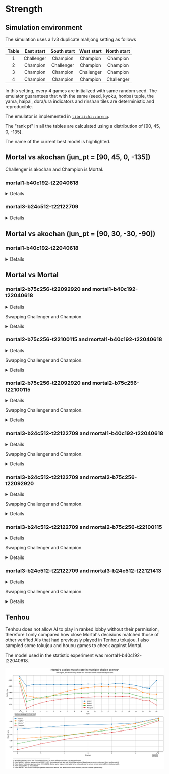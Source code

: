 # Strength

<style>
.coal .best, .navy .best, .ayu .best {
    color: lightgreen;
}
.light .best, .rust .best {
    color: deeppink;
}
</style>

## Simulation environment
The simulation uses a 1v3 duplicate mahjong setting as follows

| Table | East start | South start | West start | North start |
|:---:|:---:|:---:|:---:|:---:|
| 1 | Challenger | Champion | Champion | Champion |
| 2 | Champion | Challenger | Champion | Champion |
| 3 | Champion | Champion | Challenger | Champion |
| 4 | Champion | Champion | Champion | Challenger |

In this setting, every 4 games are initialized with same random seed. The emulator guarantees that with the same (seed, kyoku, honba) tuple, the yama, haipai, dora/ura indicators and rinshan tiles are deterministic and reproducible.

The emulator is implemented in [`libriichi::arena`](https://github.com/Equim-chan/Mortal/tree/main/libriichi/src/arena).

The "rank pt" in all the tables are calculated using a distribution of [90, 45, 0, -135].

The name of the <span class="best">current best model</span> is highlighted.

## Mortal vs akochan (jun_pt = [90, 45, 0, -135])
Challenger is akochan and Champion is Mortal.

### mortal1-b40c192-t22040618
<details>

|  | akochan (x1) | **mortal1-b40c192-t22040618** (x3) |
|---:|:---|:---|
| Games | 23432 | 70296 |
| Rounds | 250168 | 750504 |
| Rounds as dealer | 61330 | 188838 |
|  |  |  |
| 1st (rate) | 5582 (0.238221) | 17850 (0.253926) |
| 2nd (rate) | 5521 (0.235618) | 17911 (0.254794) |
| 3rd (rate) | 5894 (0.251536) | 17538 (0.249488) |
| 4th (rate) | 6435 (0.274624) | 16997 (0.241792) |
| Tobi(rate) | 1916 (0.081769) | 4426 (0.062962) |
| Avg rank | 2.562564 | 2.479145 |
| Total rank pt | -117900 | 117900 |
| Avg rank pt | -5.031581 | **1.677194** 👑 |
| Total Δscore | -28694400 | 28694400 |
| Avg game Δscore | -1224.581769 | 408.193923 |
| Avg round Δscore | -114.700521 | 38.233507 |
|  |  |  |
| Win rate | 0.195952 | 0.213570 |
| Deal-in rate | 0.131907 | 0.114841 |
| Call rate | 0.333208 | 0.296321 |
| Riichi rate | 0.215923 | 0.181443 |
| Ryukyoku rate | 0.168335 | 0.168335 |
|  |  |  |
| Avg winning Δscore | 6747.283817 | 6483.038962 |
| Avg winning Δscore as dealer | 8812.331701 | 8439.922489 |
| Avg winning Δscore as non-dealer | 5996.378202 | 5727.687944 |
| Avg riichi winning Δscore | 8271.697489 | 8079.942256 |
| Avg open winning Δscore | 4976.754839 | 4976.946811 |
| Avg dama winning Δscore | 7745.257453 | 6515.832517 |
| Avg ryukyoku Δscore | 77.555091 | -25.851697 |
|  |  |  |
| Avg winning turn | 11.182881 | 11.129126 |
| Avg riichi winning turn | 11.249845 | 11.126644 |
| Avg open winning turn | 11.117438 | 11.086393 |
| Avg dama winning turn | 11.120403 | 11.264727 |
|  |  |  |
| Avg deal-in turn | 11.617261 | 11.485306 |
| Avg deal-in Δscore | -5334.579836 | -5332.635255 |
| Avg deal-in Δscore to dealer | -7075.531317 | -7104.268622 |
| Avg deal-in Δscore to non-dealer | -4692.321414 | -4716.800350 |
|  |  |  |
| Chasing riichi rate | 0.148842 | 0.180357 |
| Riichi chased rate | 0.182350 | 0.175775 |
| Winning rate after riichi | 0.447470 | 0.485805 |
| Deal-in rate after riichi | 0.159913 | 0.149147 |
| Avg riichi turn | 7.944443 | 7.798390 |
| Avg riichi Δscore | 2916.183794 | 3207.900187 |
|  |  |  |
| Avg number of calls | 1.433600 | 1.449355 |
| Winning rate after call | 0.267125 | 0.317703 |
| Deal-in rate after call | 0.145337 | 0.131733 |
| Avg call Δscore | 562.586674 | 907.807905 |
|  |  |  |
| Dealer wins/all dealer rounds | 0.213142 | 0.236388 |
| Dealer wins/all wins | 0.266661 | 0.278498 |
| Deal-in to dealer/all deal-ins | 0.269493 | 0.257945 |
|  |  |  |
| Yakuman (rate) | 21 (0.000083944) | 112 (0.000149233) |
| Nagashi mangan (rate) | 0 (0.000000000) | 20 (0.000026649) |

</details>

### <span class="best">mortal3-b24c512-t22122709</span>
<details>

|  | akochan (x1) | **<span class="best">mortal3-b24c512-t22122709</span>** (x3) |
|---:|:---|:---|
| Games | 13152 | 39456 |
| Rounds | 140132 | 420396 |
| Rounds as dealer | 34602 | 105530 |
|  |  |  |
| 1st (rate) | 3121 (0.237302) | 10031 (0.254233) |
| 2nd (rate) | 3116 (0.236922) | 10036 (0.254359) |
| 3rd (rate) | 3243 (0.246578) | 9909 (0.251141) |
| 4th (rate) | 3672 (0.279197) | 9480 (0.240268) |
| Tobi(rate) | 1028 (0.078163) | 2439 (0.061816) |
| Avg rank | 2.567670 | 2.477443 |
| Total rank pt | -74610 | 74610 |
| Avg rank pt | -5.672901 | **1.890967** 👑 |
| Total Δscore | -14601500 | 14601500 |
| Avg game Δscore | -1110.211375 | 370.070458 |
| Avg round Δscore | -104.198185 | 34.732728 |
|  |  |  |
| Win rate | 0.195352 | 0.212157 |
| Deal-in rate | 0.130420 | 0.112613 |
| Call rate | 0.330075 | 0.293685 |
| Riichi rate | 0.215304 | 0.189110 |
| Ryukyoku rate | 0.172801 | 0.172801 |
|  |  |  |
| Avg winning Δscore | 6807.616438 | 6510.059424 |
| Avg winning Δscore as dealer | 9027.834773 | 8508.379567 |
| Avg winning Δscore as non-dealer | 5983.888416 | 5760.331190 |
| Avg riichi winning Δscore | 8404.128236 | 8146.596125 |
| Avg open winning Δscore | 4985.047857 | 4842.311007 |
| Avg dama winning Δscore | 7606.341789 | 6749.915065 |
| Avg ryukyoku Δscore | 90.192030 | -30.064010 |
|  |  |  |
| Avg winning turn | 11.143854 | 11.182128 |
| Avg riichi winning turn | 11.242041 | 11.182500 |
| Avg open winning turn | 11.055497 | 11.142524 |
| Avg dama winning turn | 10.995995 | 11.320519 |
|  |  |  |
| Avg deal-in turn | 11.714325 | 11.457247 |
| Avg deal-in Δscore | -5299.611512 | -5284.607748 |
| Avg deal-in Δscore to dealer | -6995.398902 | -7088.703069 |
| Avg deal-in Δscore to non-dealer | -4706.123504 | -4674.846678 |
|  |  |  |
| Chasing riichi rate | 0.157370 | 0.180702 |
| Riichi chased rate | 0.183255 | 0.179620 |
| Winning rate after riichi | 0.445593 | 0.485013 |
| Deal-in rate after riichi | 0.159557 | 0.149470 |
| Avg riichi turn | 7.954758 | 7.815939 |
| Avg riichi Δscore | 2979.530012 | 3245.600684 |
|  |  |  |
| Avg number of calls | 1.441908 | 1.435309 |
| Winning rate after call | 0.268798 | 0.319494 |
| Deal-in rate after call | 0.145285 | 0.124854 |
| Avg call Δscore | 592.184460 | 914.366131 |
|  |  |  |
| Dealer wins/all dealer rounds | 0.214092 | 0.230579 |
| Dealer wins/all wins | 0.270612 | 0.272822 |
| Deal-in to dealer/all deal-ins | 0.259247 | 0.252609 |
|  |  |  |
| Yakuman (rate) | 16 (0.000114178) | 49 (0.000116557) |
| Nagashi mangan (rate) | 0 (0.000000000) | 46 (0.000109421) |

</details>

## Mortal vs akochan (jun_pt = [90, 30, -30, -90])
### mortal1-b40c192-t22040618
<details>

|  | akochan (x1) | **mortal1-b40c192-t22040618** (x3) |
|---:|:---|:---|
| Games | 24388 | 73164 |
| Rounds | 259986 | 779958 |
| Rounds as dealer | 63936 | 196050 |
|  |  |  |
| 1st (rate) | 6047 (0.247950) | 18341 (0.250683) |
| 2nd (rate) | 5887 (0.241389) | 18501 (0.252870) |
| 3rd (rate) | 5470 (0.224291) | 18918 (0.258570) |
| 4th (rate) | 6984 (0.286370) | 17404 (0.237877) |
| Tobi(rate) | 2058 (0.084386) | 4580 (0.062599) |
| Avg rank | 2.549082 | 2.483639 |
| Total rank pt | -133695 | 133695 |
| Avg rank pt | -5.481999 | **1.827333** 👑 |
| Total Δscore | -24085000 | 24085000 |
| Avg game Δscore | -987.575857 | 329.191952 |
| Avg round Δscore | -92.639604 | 30.879868 |
|  |  |  |
| Win rate | 0.197126 | 0.213935 |
| Deal-in rate | 0.138531 | 0.114030 |
| Call rate | 0.331276 | 0.296377 |
| Riichi rate | 0.225578 | 0.180537 |
| Ryukyoku rate | 0.166147 | 0.166147 |
|  |  |  |
| Avg winning Δscore | 6887.453659 | 6442.207240 |
| Avg winning Δscore as dealer | 9107.688304 | 8355.842889 |
| Avg winning Δscore as non-dealer | 6097.529166 | 5710.956124 |
| Avg riichi winning Δscore | 8426.118884 | 8015.720543 |
| Avg open winning Δscore | 5089.079611 | 4977.606459 |
| Avg dama winning Δscore | 7552.749577 | 6456.614746 |
| Avg ryukyoku Δscore | 168.024817 | -56.008272 |
|  |  |  |
| Avg winning turn | 11.229112 | 11.082213 |
| Avg riichi winning turn | 11.295316 | 11.068438 |
| Avg open winning turn | 11.173257 | 11.056963 |
| Avg dama winning turn | 11.048223 | 11.199211 |
|  |  |  |
| Avg deal-in turn | 11.619114 | 11.451006 |
| Avg deal-in Δscore | -5321.343292 | -5345.643643 |
| Avg deal-in Δscore to dealer | -6970.939034 | -7139.180226 |
| Avg deal-in Δscore to non-dealer | -4706.768293 | -4734.051536 |
|  |  |  |
| Chasing riichi rate | 0.166999 | 0.176882 |
| Riichi chased rate | 0.173581 | 0.183203 |
| Winning rate after riichi | 0.441182 | 0.488023 |
| Deal-in rate after riichi | 0.159309 | 0.150216 |
| Avg riichi turn | 8.046447 | 7.780905 |
| Avg riichi Δscore | 2947.654611 | 3181.566071 |
|  |  |  |
| Avg number of calls | 1.444425 | 1.453448 |
| Winning rate after call | 0.267187 | 0.320407 |
| Deal-in rate after call | 0.153808 | 0.131492 |
| Avg call Δscore | 564.244662 | 914.957043 |
|  |  |  |
| Dealer wins/all dealer rounds | 0.210351 | 0.235312 |
| Dealer wins/all wins | 0.262420 | 0.276477 |
| Deal-in to dealer/all deal-ins | 0.271435 | 0.254287 |
|  |  |  |
| Yakuman (rate) | 31 (0.000119237) | 163 (0.000208986) |
| Nagashi mangan (rate) | 0 (0.000000000) | 15 (0.000019232) |

</details>

## Mortal vs Mortal
### mortal2-b75c256-t22092920 and mortal1-b40c192-t22040618
<details>

|  | **mortal2-b75c256-t22092920** (x1) | mortal1-b40c192-t22040618 (x3) |
|---:|:---|:---|
| Games | 426000 | 1278000 |
| Rounds | 4568485 | 13705455 |
| Rounds as dealer | 1130506 | 3437979 |
|  |  |  |
| 1st (rate) | 107160 (0.251549) | 318840 (0.249484) |
| 2nd (rate) | 106427 (0.249829) | 319573 (0.250057) |
| 3rd (rate) | 105945 (0.248697) | 320055 (0.250434) |
| 4th (rate) | 106468 (0.249925) | 319532 (0.250025) |
| Tobi(rate) | 27006 (0.063394) | 87330 (0.068333) |
| Avg rank | 2.496998 | 2.501001 |
| Total rank pt | 60435 | -60435 |
| Avg rank pt | **0.141866** 👑 | -0.047289 |
| Total Δscore | 18652900 | -18652900 |
| Avg game Δscore | 43.786150 | -14.595383 |
| Avg round Δscore | 4.082951 | -1.360984 |
|  |  |  |
| Win rate | 0.201100 | 0.210842 |
| Deal-in rate | 0.113477 | 0.119711 |
| Call rate | 0.288314 | 0.295943 |
| Riichi rate | 0.173797 | 0.182667 |
| Ryukyoku rate | 0.170837 | 0.170837 |
|  |  |  |
| Avg winning Δscore | 6624.815505 | 6436.649081 |
| Avg winning Δscore as dealer | 8550.270545 | 8377.695608 |
| Avg winning Δscore as non-dealer | 5882.672301 | 5698.101070 |
| Avg riichi winning Δscore | 8235.661556 | 8026.424142 |
| Avg open winning Δscore | 5149.989008 | 4928.198868 |
| Avg dama winning Δscore | 6460.737173 | 6446.738607 |
| Avg ryukyoku Δscore | -67.458884 | 22.486295 |
|  |  |  |
| Avg winning turn | 11.073204 | 11.143723 |
| Avg riichi winning turn | 11.087846 | 11.151681 |
| Avg open winning turn | 11.010515 | 11.089835 |
| Avg dama winning turn | 11.225206 | 11.282352 |
|  |  |  |
| Avg deal-in turn | 11.502015 | 11.482273 |
| Avg deal-in Δscore | -5235.412861 | -5323.966492 |
| Avg deal-in Δscore to dealer | -6947.785537 | -7033.802381 |
| Avg deal-in Δscore to non-dealer | -4646.055777 | -4717.602231 |
|  |  |  |
| Chasing riichi rate | 0.163332 | 0.164827 |
| Riichi chased rate | 0.174174 | 0.168552 |
| Winning rate after riichi | 0.483505 | 0.479043 |
| Deal-in rate after riichi | 0.147938 | 0.149382 |
| Avg riichi turn | 7.751164 | 7.814533 |
| Avg riichi Δscore | 3278.816709 | 3131.209817 |
|  |  |  |
| Avg number of calls | 1.468083 | 1.444199 |
| Winning rate after call | 0.307361 | 0.312322 |
| Deal-in rate after call | 0.135190 | 0.136126 |
| Avg call Δscore | 920.822027 | 858.670427 |
|  |  |  |
| Dealer wins/all dealer rounds | 0.226089 | 0.231663 |
| Dealer wins/all wins | 0.278207 | 0.275619 |
| Deal-in to dealer/all deal-ins | 0.256050 | 0.261793 |
|  |  |  |
| Yakuman (rate) | 657 (0.000143811) | 2103 (0.000153443) |
| Nagashi mangan (rate) | 92 (0.000020138) | 403 (0.000029404) |

</details>

Swapping Challenger and Champion.

<details>

|  | **mortal1-b40c192-t22040618** (x1) | mortal2-b75c256-t22092920 (x3) |
|---:|:---|:---|
| Games | 404000 | 1212000 |
| Rounds | 4364061 | 13092183 |
| Rounds as dealer | 1103344 | 3260717 |
|  |  |  |
| 1st (rate) | 100909 (0.249775) | 303091 (0.250075) |
| 2nd (rate) | 101357 (0.250884) | 302643 (0.249705) |
| 3rd (rate) | 101105 (0.250260) | 302895 (0.249913) |
| 4th (rate) | 100629 (0.249082) | 303371 (0.250306) |
| Tobi(rate) | 29033 (0.071864) | 81611 (0.067336) |
| Avg rank | 2.498649 | 2.500450 |
| Total rank pt | 57960 | -57960 |
| Avg rank pt | **0.143465** 👑 | -0.047822 |
| Total Δscore | 13969900 | -13969900 |
| Avg game Δscore | 34.578960 | -11.526320 |
| Avg round Δscore | 3.201124 | -1.067041 |
|  |  |  |
| Win rate | 0.212621 | 0.201806 |
| Deal-in rate | 0.118069 | 0.112019 |
| Call rate | 0.296154 | 0.287104 |
| Riichi rate | 0.185261 | 0.176752 |
| Ryukyoku rate | 0.186210 | 0.186210 |
|  |  |  |
| Avg winning Δscore | 6468.779812 | 6662.244567 |
| Avg winning Δscore as dealer | 8402.976332 | 8583.978730 |
| Avg winning Δscore as non-dealer | 5726.791793 | 5914.078352 |
| Avg riichi winning Δscore | 8071.102088 | 8282.872970 |
| Avg open winning Δscore | 4920.254645 | 5141.249336 |
| Avg dama winning Δscore | 6487.726056 | 6499.767462 |
| Avg ryukyoku Δscore | 69.193852 | -23.064617 |
|  |  |  |
| Avg winning turn | 11.226868 | 11.165918 |
| Avg riichi winning turn | 11.219288 | 11.171787 |
| Avg open winning turn | 11.184648 | 11.112177 |
| Avg dama winning turn | 11.369596 | 11.309909 |
|  |  |  |
| Avg deal-in turn | 11.524012 | 11.554706 |
| Avg deal-in Δscore | -5461.129451 | -5379.466500 |
| Avg deal-in Δscore to dealer | -7145.173422 | -7080.005371 |
| Avg deal-in Δscore to non-dealer | -4849.924613 | -4777.221692 |
|  |  |  |
| Chasing riichi rate | 0.162070 | 0.159654 |
| Riichi chased rate | 0.162165 | 0.166870 |
| Winning rate after riichi | 0.478268 | 0.481330 |
| Deal-in rate after riichi | 0.146050 | 0.145433 |
| Avg riichi turn | 7.864415 | 7.809567 |
| Avg riichi Δscore | 3166.434464 | 3293.847974 |
|  |  |  |
| Avg number of calls | 1.435226 | 1.459294 |
| Winning rate after call | 0.310897 | 0.304871 |
| Deal-in rate after call | 0.133552 | 0.132994 |
| Avg call Δscore | 859.858175 | 912.474713 |
|  |  |  |
| Dealer wins/all dealer rounds | 0.233167 | 0.227058 |
| Dealer wins/all wins | 0.277256 | 0.280223 |
| Deal-in to dealer/all deal-ins | 0.266291 | 0.261529 |
|  |  |  |
| Yakuman (rate) | 675 (0.000154672) | 1843 (0.000140771) |
| Nagashi mangan (rate) | 140 (0.000032080) | 300 (0.000022914) |

</details>

### mortal2-b75c256-t22100115 and mortal1-b40c192-t22040618
<details>

|  | mortal2-b75c256-t22100115 (x1) | **mortal1-b40c192-t22040618** (x3) |
|---:|:---|:---|
| Games | 88000 | 264000 |
| Rounds | 938739 | 2816217 |
| Rounds as dealer | 232809 | 705930 |
|  |  |  |
| 1st (rate) | 23142 (0.262977) | 64858 (0.245674) |
| 2nd (rate) | 21440 (0.243636) | 66560 (0.252121) |
| 3rd (rate) | 20580 (0.233864) | 67420 (0.255379) |
| 4th (rate) | 22838 (0.259523) | 65162 (0.246826) |
| Tobi(rate) | 6158 (0.069977) | 18546 (0.070250) |
| Avg rank | 2.489932 | 2.503356 |
| Total rank pt | -35550 | 35550 |
| Avg rank pt | -0.403977 | **0.134659** 👑 |
| Total Δscore | 17452400 | -17452400 |
| Avg game Δscore | 198.322727 | -66.107576 |
| Avg round Δscore | 18.591323 | -6.197108 |
|  |  |  |
| Win rate | 0.201396 | 0.211725 |
| Deal-in rate | 0.120611 | 0.118825 |
| Call rate | 0.252337 | 0.297869 |
| Riichi rate | 0.214896 | 0.181350 |
| Ryukyoku rate | 0.167898 | 0.167898 |
|  |  |  |
| Avg winning Δscore | 6895.280813 | 6456.797252 |
| Avg winning Δscore as dealer | 8896.540353 | 8411.978003 |
| Avg winning Δscore as non-dealer | 6126.663299 | 5708.054700 |
| Avg riichi winning Δscore | 8226.234445 | 8055.765599 |
| Avg open winning Δscore | 5268.198657 | 4950.033985 |
| Avg dama winning Δscore | 6817.069924 | 6493.118161 |
| Avg ryukyoku Δscore | 33.715707 | -11.238569 |
|  |  |  |
| Avg winning turn | 11.181971 | 11.112885 |
| Avg riichi winning turn | 11.227615 | 11.129407 |
| Avg open winning turn | 11.090254 | 11.056002 |
| Avg dama winning turn | 11.307411 | 11.238720 |
|  |  |  |
| Avg deal-in turn | 11.509212 | 11.491703 |
| Avg deal-in Δscore | -5268.248220 | -5371.322657 |
| Avg deal-in Δscore to dealer | -6986.856002 | -7088.977424 |
| Avg deal-in Δscore to non-dealer | -4661.518881 | -4764.608616 |
|  |  |  |
| Chasing riichi rate | 0.183338 | 0.173439 |
| Riichi chased rate | 0.167614 | 0.188733 |
| Winning rate after riichi | 0.460896 | 0.482050 |
| Deal-in rate after riichi | 0.157304 | 0.149767 |
| Avg riichi turn | 7.970679 | 7.798867 |
| Avg riichi Δscore | 3023.188801 | 3154.216686 |
|  |  |  |
| Avg number of calls | 1.441297 | 1.447179 |
| Winning rate after call | 0.316803 | 0.313935 |
| Deal-in rate after call | 0.139772 | 0.135112 |
| Avg call Δscore | 997.837715 | 861.855676 |
|  |  |  |
| Dealer wins/all dealer rounds | 0.225344 | 0.233891 |
| Dealer wins/all wins | 0.277492 | 0.276910 |
| Deal-in to dealer/all deal-ins | 0.260921 | 0.261023 |
|  |  |  |
| Yakuman (rate) | 155 (0.000165115) | 510 (0.000181094) |
| Nagashi mangan (rate) | 29 (0.000030893) | 94 (0.000033378) |

</details>

Swapping Challenger and Champion.

<details>

|  | **mortal1-b40c192-t22040618** (x1) | mortal2-b75c256-t22100115 (x3) |
|---:|:---|:---|
| Games | 184000 | 552000 |
| Rounds | 1949267 | 5847801 |
| Rounds as dealer | 490808 | 1458459 |
|  |  |  |
| 1st (rate) | 43859 (0.238364) | 140141 (0.253879) |
| 2nd (rate) | 46785 (0.254266) | 137215 (0.248578) |
| 3rd (rate) | 49108 (0.266891) | 134892 (0.244370) |
| 4th (rate) | 44248 (0.240478) | 139752 (0.253174) |
| Tobi(rate) | 13951 (0.075821) | 42533 (0.077053) |
| Avg rank | 2.509484 | 2.496839 |
| Total rank pt | 79155 | -79155 |
| Avg rank pt | **0.430190** 👑 | -0.143397 |
| Total Δscore | -27210700 | 27210700 |
| Avg game Δscore | -147.884239 | 49.294746 |
| Avg round Δscore | -13.959452 | 4.653151 |
|  |  |  |
| Win rate | 0.214427 | 0.203815 |
| Deal-in rate | 0.114537 | 0.116552 |
| Call rate | 0.298879 | 0.252706 |
| Riichi rate | 0.182324 | 0.216687 |
| Ryukyoku rate | 0.178674 | 0.178674 |
|  |  |  |
| Avg winning Δscore | 6536.850290 | 6979.860891 |
| Avg winning Δscore as dealer | 8484.620894 | 8965.835300 |
| Avg winning Δscore as non-dealer | 5789.726810 | 6209.649582 |
| Avg riichi winning Δscore | 8147.536626 | 8309.278377 |
| Avg open winning Δscore | 5020.329473 | 5337.498028 |
| Avg dama winning Δscore | 6549.632467 | 6890.664374 |
| Avg ryukyoku Δscore | -27.239265 | 9.079755 |
|  |  |  |
| Avg winning turn | 11.155595 | 11.208098 |
| Avg riichi winning turn | 11.160617 | 11.252630 |
| Avg open winning turn | 11.102974 | 11.112422 |
| Avg dama winning turn | 11.299210 | 11.347049 |
|  |  |  |
| Avg deal-in turn | 11.557105 | 11.590087 |
| Avg deal-in Δscore | -5644.898169 | -5536.106677 |
| Avg deal-in Δscore to dealer | -7381.606863 | -7276.555470 |
| Avg deal-in Δscore to non-dealer | -5026.326180 | -4916.529358 |
|  |  |  |
| Chasing riichi rate | 0.190536 | 0.200899 |
| Riichi chased rate | 0.225179 | 0.203861 |
| Winning rate after riichi | 0.485906 | 0.464404 |
| Deal-in rate after riichi | 0.147902 | 0.154747 |
| Avg riichi turn | 7.823572 | 8.000077 |
| Avg riichi Δscore | 3201.643510 | 3069.475433 |
|  |  |  |
| Avg number of calls | 1.445138 | 1.438486 |
| Winning rate after call | 0.315708 | 0.317395 |
| Deal-in rate after call | 0.129363 | 0.135622 |
| Avg call Δscore | 892.875497 | 1007.683110 |
|  |  |  |
| Dealer wins/all dealer rounds | 0.236096 | 0.228368 |
| Dealer wins/all wins | 0.277237 | 0.279448 |
| Deal-in to dealer/all deal-ins | 0.262632 | 0.262530 |
|  |  |  |
| Yakuman (rate) | 317 (0.000162625) | 913 (0.000156127) |
| Nagashi mangan (rate) | 57 (0.000029242) | 203 (0.000034714) |

</details>

### mortal2-b75c256-t22092920 and mortal2-b75c256-t22100115
<details>

|  | **mortal2-b75c256-t22100115** (x1) | mortal2-b75c256-t22092920 (x3) |
|---:|:---|:---|
| Games | 186000 | 558000 |
| Rounds | 2000904 | 6002712 |
| Rounds as dealer | 502601 | 1498303 |
|  |  |  |
| 1st (rate) | 49051 (0.263715) | 136949 (0.245428) |
| 2nd (rate) | 45866 (0.246591) | 140134 (0.251136) |
| 3rd (rate) | 43639 (0.234618) | 142361 (0.255127) |
| 4th (rate) | 47444 (0.255075) | 138556 (0.248308) |
| Tobi(rate) | 14221 (0.076457) | 39735 (0.071210) |
| Avg rank | 2.481054 | 2.506315 |
| Total rank pt | 73620 | -73620 |
| Avg rank pt | **0.395806** 👑 | -0.131935 |
| Total Δscore | 52811900 | -52811900 |
| Avg game Δscore | 283.934946 | -94.644982 |
| Avg round Δscore | 26.394020 | -8.798007 |
|  |  |  |
| Win rate | 0.203744 | 0.202917 |
| Deal-in rate | 0.117473 | 0.109930 |
| Call rate | 0.250955 | 0.288268 |
| Riichi rate | 0.221043 | 0.177158 |
| Ryukyoku rate | 0.191611 | 0.191611 |
|  |  |  |
| Avg winning Δscore | 6968.286269 | 6705.932998 |
| Avg winning Δscore as dealer | 8960.625295 | 8626.184921 |
| Avg winning Δscore as non-dealer | 6189.807733 | 5950.988887 |
| Avg riichi winning Δscore | 8293.544525 | 8325.528002 |
| Avg open winning Δscore | 5273.455000 | 5181.309799 |
| Avg dama winning Δscore | 6928.691741 | 6573.246859 |
| Avg ryukyoku Δscore | 96.472055 | -32.157352 |
|  |  |  |
| Avg winning turn | 11.311866 | 11.193509 |
| Avg riichi winning turn | 11.339468 | 11.191932 |
| Avg open winning turn | 11.237098 | 11.142963 |
| Avg dama winning turn | 11.442988 | 11.348828 |
|  |  |  |
| Avg deal-in turn | 11.590463 | 11.601442 |
| Avg deal-in Δscore | -5483.272283 | -5512.258725 |
| Avg deal-in Δscore to dealer | -7189.870072 | -7213.092520 |
| Avg deal-in Δscore to non-dealer | -4861.026769 | -4901.751503 |
|  |  |  |
| Chasing riichi rate | 0.178247 | 0.167947 |
| Riichi chased rate | 0.158336 | 0.185398 |
| Winning rate after riichi | 0.458852 | 0.481619 |
| Deal-in rate after riichi | 0.152395 | 0.145284 |
| Avg riichi turn | 8.068444 | 7.821574 |
| Avg riichi Δscore | 3062.570825 | 3297.736095 |
|  |  |  |
| Avg number of calls | 1.425741 | 1.457532 |
| Winning rate after call | 0.313837 | 0.305507 |
| Deal-in rate after call | 0.135666 | 0.129938 |
| Avg call Δscore | 1003.224226 | 928.448665 |
|  |  |  |
| Dealer wins/all dealer rounds | 0.227891 | 0.229417 |
| Dealer wins/all wins | 0.280956 | 0.282201 |
| Deal-in to dealer/all deal-ins | 0.267191 | 0.264136 |
|  |  |  |
| Yakuman (rate) | 357 (0.000178419) | 898 (0.000149599) |
| Nagashi mangan (rate) | 83 (0.000041481) | 157 (0.000026155) |

</details>

Swapping Challenger and Champion.

<details>

|  | **mortal2-b75c256-t22092920** (x1) | mortal2-b75c256-t22100115 (x3) |
|---:|:---|:---|
| Games | 468000 | 1404000 |
| Rounds | 4970641 | 14911923 |
| Rounds as dealer | 1238715 | 3731926 |
|  |  |  |
| 1st (rate) | 111524 (0.238299) | 356476 (0.253900) |
| 2nd (rate) | 118662 (0.253551) | 349338 (0.248816) |
| 3rd (rate) | 124344 (0.265692) | 343656 (0.244769) |
| 4th (rate) | 113470 (0.242457) | 354530 (0.252514) |
| Tobi(rate) | 34046 (0.072748) | 111105 (0.079135) |
| Avg rank | 2.512308 | 2.495897 |
| Total rank pt | 58500 | -58500 |
| Avg rank pt | 0.125000 👑 | -0.041667 |
| Total Δscore | -87196300 | 87196300 |
| Avg game Δscore | -186.316880 | 62.105627 |
| Avg round Δscore | -17.542265 | 5.847422 |
|  |  |  |
| Win rate | 0.204451 | 0.204526 |
| Deal-in rate | 0.107986 | 0.115582 |
| Call rate | 0.289977 | 0.252561 |
| Riichi rate | 0.175660 | 0.218852 |
| Ryukyoku rate | 0.186354 | 0.186354 |
|  |  |  |
| Avg winning Δscore | 6743.228986 | 6999.379451 |
| Avg winning Δscore as dealer | 8653.390068 | 8978.546069 |
| Avg winning Δscore as non-dealer | 5997.652908 | 6231.775811 |
| Avg riichi winning Δscore | 8362.778335 | 8330.640680 |
| Avg open winning Δscore | 5249.764725 | 5334.895698 |
| Avg dama winning Δscore | 6589.944050 | 6939.807426 |
| Avg ryukyoku Δscore | -89.135558 | 29.711853 |
|  |  |  |
| Avg winning turn | 11.133417 | 11.256085 |
| Avg riichi winning turn | 11.148786 | 11.294117 |
| Avg open winning turn | 11.070347 | 11.167886 |
| Avg dama winning turn | 11.281376 | 11.394572 |
|  |  |  |
| Avg deal-in turn | 11.628012 | 11.622673 |
| Avg deal-in Δscore | -5636.075222 | -5611.253453 |
| Avg deal-in Δscore to dealer | -7372.437410 | -7336.220817 |
| Avg deal-in Δscore to non-dealer | -5024.106218 | -4989.261629 |
|  |  |  |
| Chasing riichi rate | 0.187202 | 0.200789 |
| Riichi chased rate | 0.228946 | 0.202108 |
| Winning rate after riichi | 0.486471 | 0.462388 |
| Deal-in rate after riichi | 0.146565 | 0.153587 |
| Avg riichi turn | 7.799500 | 8.029891 |
| Avg riichi Δscore | 3316.085242 | 3065.027878 |
|  |  |  |
| Avg number of calls | 1.465461 | 1.434810 |
| Winning rate after call | 0.309184 | 0.317169 |
| Deal-in rate after call | 0.128032 | 0.134245 |
| Avg call Δscore | 948.564180 | 1011.617646 |
|  |  |  |
| Dealer wins/all dealer rounds | 0.230323 | 0.228383 |
| Dealer wins/all wins | 0.280742 | 0.279457 |
| Deal-in to dealer/all deal-ins | 0.260597 | 0.265020 |
|  |  |  |
| Yakuman (rate) | 731 (0.000147064) | 2437 (0.000163426) |
| Nagashi mangan (rate) | 137 (0.000027562) | 575 (0.000038560) |

</details>

### <span class="best">mortal3-b24c512-t22122709</span> and mortal1-b40c192-t22040618
<details>

Seed: nonce=range(10000, 260000), key=0xd5dfaa4cef265cd7

|  | **<span class="best">mortal3-b24c512-t22122709</span>** (x1) | mortal1-b40c192-t22040618 (x3) |
|---:|:---|:---|
| Games | 1000000 | 3000000 |
| Rounds | 10695634 | 32086902 |
| Rounds as dealer | 2658828 | 8036806 |
|  |  |  |
| 1st (rate) | 252650 (0.252650) | 747350 (0.249117) |
| 2nd (rate) | 247931 (0.247931) | 752069 (0.250690) |
| 3rd (rate) | 248607 (0.248607) | 751393 (0.250464) |
| 4th (rate) | 250812 (0.250812) | 749188 (0.249729) |
| Tobi(rate) | 67045 (0.067045) | 197266 (0.065755) |
| Avg rank | 2.497581 | 2.500806 |
| Total rank pt | 35775 | -35775 |
| Avg rank pt | **0.035775** 👑 | -0.011925 |
| Total Δscore | -62641200 | 62641200 |
| Avg game Δscore | -62.641200 | 20.880400 |
| Avg round Δscore | -5.856708 | 1.952236 |
|  |  |  |
| Win rate | 0.208091 | 0.210464 |
| Deal-in rate | 0.119449 | 0.119959 |
| Call rate | 0.294222 | 0.295577 |
| Riichi rate | 0.188956 | 0.181209 |
| Ryukyoku rate | 0.165081 | 0.165081 |
|  |  |  |
| Avg winning Δscore | 6449.130348 | 6424.322248 |
| Avg winning Δscore as dealer | 8419.583823 | 8363.884227 |
| Avg winning Δscore as non-dealer | 5712.776286 | 5688.908765 |
| Avg riichi winning Δscore | 8035.032474 | 8015.259869 |
| Avg open winning Δscore | 4824.707771 | 4921.858157 |
| Avg dama winning Δscore | 6693.977160 | 6439.002502 |
| Avg ryukyoku Δscore | -7.396714 | 2.465571 |
|  |  |  |
| Avg winning turn | 11.119622 | 11.091341 |
| Avg riichi winning turn | 11.138805 | 11.108040 |
| Avg open winning turn | 11.088877 | 11.028942 |
| Avg dama winning turn | 11.163080 | 11.233838 |
|  |  |  |
| Avg deal-in turn | 11.401893 | 11.469167 |
| Avg deal-in Δscore | -5218.971087 | -5258.480211 |
| Avg deal-in Δscore to dealer | -6911.768558 | -6973.255171 |
| Avg deal-in Δscore to non-dealer | -4626.232841 | -4661.005910 |
|  |  |  |
| Chasing riichi rate | 0.161910 | 0.168683 |
| Riichi chased rate | 0.173607 | 0.171993 |
| Winning rate after riichi | 0.479358 | 0.481873 |
| Deal-in rate after riichi | 0.150173 | 0.150826 |
| Avg riichi turn | 7.806175 | 7.789729 |
| Avg riichi Δscore | 3134.217928 | 3145.470729 |
|  |  |  |
| Avg number of calls | 1.432339 | 1.449045 |
| Winning rate after call | 0.313502 | 0.313821 |
| Deal-in rate after call | 0.133932 | 0.136927 |
| Avg call Δscore | 848.863432 | 861.857731 |
|  |  |  |
| Dealer wins/all dealer rounds | 0.227718 | 0.231012 |
| Dealer wins/all wins | 0.272038 | 0.274923 |
| Deal-in to dealer/all deal-ins | 0.259343 | 0.258395 |
|  |  |  |
| Yakuman (rate) | 1399 (0.000130801) | 5116 (0.000159442) |
| Nagashi mangan (rate) | 753 (0.000070403) | 927 (0.000028890) |

</details>

Swapping Challenger and Champion.

<details>

Seed: nonce=range(10000, 260000), key=0xd5dfaa4cef265cd7

|  | mortal1-b40c192-t22040618 (x1) | **<span class="best">mortal3-b24c512-t22122709</span>** (x3) |
|---:|:---|:---|
| Games | 1000000 | 3000000 |
| Rounds | 10681846 | 32045538 |
| Rounds as dealer | 2686542 | 7995304 |
|  |  |  |
| 1st (rate) | 247830 (0.247830) | 752170 (0.250723) |
| 2nd (rate) | 251678 (0.251678) | 748322 (0.249441) |
| 3rd (rate) | 250287 (0.250287) | 749713 (0.249904) |
| 4th (rate) | 250205 (0.250205) | 749795 (0.249932) |
| Tobi(rate) | 64486 (0.064486) | 196291 (0.065430) |
| Avg rank | 2.502867 | 2.499044 |
| Total rank pt | -147465 | 147465 |
| Avg rank pt | -0.147465 | **0.049155** 👑 |
| Total Δscore | 66038200 | -66038200 |
| Avg game Δscore | 66.038200 | -22.012733 |
| Avg round Δscore | 6.182283 | -2.060761 |
|  |  |  |
| Win rate | 0.210470 | 0.208555 |
| Deal-in rate | 0.118683 | 0.118394 |
| Call rate | 0.294801 | 0.293244 |
| Riichi rate | 0.181426 | 0.188990 |
| Ryukyoku rate | 0.168219 | 0.168219 |
|  |  |  |
| Avg winning Δscore | 6441.741107 | 6463.110036 |
| Avg winning Δscore as dealer | 8389.178064 | 8435.434308 |
| Avg winning Δscore as non-dealer | 5701.832421 | 5725.629723 |
| Avg riichi winning Δscore | 8040.795495 | 8056.487760 |
| Avg open winning Δscore | 4921.799428 | 4821.942178 |
| Avg dama winning Δscore | 6452.432258 | 6720.265364 |
| Avg ryukyoku Δscore | 15.347898 | -5.115966 |
|  |  |  |
| Avg winning turn | 11.083579 | 11.110649 |
| Avg riichi winning turn | 11.111335 | 11.143880 |
| Avg open winning turn | 11.006246 | 11.056852 |
| Avg dama winning turn | 11.237825 | 11.186742 |
|  |  |  |
| Avg deal-in turn | 11.495143 | 11.425903 |
| Avg deal-in Δscore | -5268.128750 | -5226.544027 |
| Avg deal-in Δscore to dealer | -7013.511667 | -6942.419782 |
| Avg deal-in Δscore to non-dealer | -4666.693040 | -4631.493791 |
|  |  |  |
| Chasing riichi rate | 0.174701 | 0.168081 |
| Riichi chased rate | 0.174329 | 0.175712 |
| Winning rate after riichi | 0.482719 | 0.480700 |
| Deal-in rate after riichi | 0.150422 | 0.150047 |
| Avg riichi turn | 7.793320 | 7.812665 |
| Avg riichi Δscore | 3172.162360 | 3159.695391 |
|  |  |  |
| Avg number of calls | 1.449919 | 1.434968 |
| Winning rate after call | 0.313266 | 0.314411 |
| Deal-in rate after call | 0.135724 | 0.132926 |
| Avg call Δscore | 866.934708 | 856.788630 |
|  |  |  |
| Dealer wins/all dealer rounds | 0.230408 | 0.227492 |
| Dealer wins/all wins | 0.275331 | 0.272153 |
| Deal-in to dealer/all deal-ins | 0.256277 | 0.257494 |
|  |  |  |
| Yakuman (rate) | 1715 (0.000160553) | 4260 (0.000132936) |
| Nagashi mangan (rate) | 346 (0.000032391) | 2298 (0.000071710) |

</details>

### <span class="best">mortal3-b24c512-t22122709</span> and mortal2-b75c256-t22092920
<details>

Seed: nonce=range(10000, 260000), key=0xd5dfaa4cef265cd7

|  | **<span class="best">mortal3-b24c512-t22122709</span>** (x1) | mortal2-b75c256-t22092920 (x3) |
|---:|:---|:---|
| Games | 1000000 | 3000000 |
| Rounds | 10794074 | 32382222 |
| Rounds as dealer | 2714189 | 8079885 |
|  |  |  |
| 1st (rate) | 253921 (0.253921) | 746079 (0.248693) |
| 2nd (rate) | 249095 (0.249095) | 750905 (0.250302) |
| 3rd (rate) | 248901 (0.248901) | 751099 (0.250366) |
| 4th (rate) | 248083 (0.248083) | 751917 (0.250639) |
| Tobi(rate) | 71932 (0.071932) | 199836 (0.066612) |
| Avg rank | 2.491146 | 2.502951 |
| Total rank pt | 570960 | -570960 |
| Avg rank pt | **0.570960** 👑 | -0.190320 |
| Total Δscore | 12519600 | -12519600 |
| Avg game Δscore | 12.519600 | -4.173200 |
| Avg round Δscore | 1.159859 | -0.386620 |
|  |  |  |
| Win rate | 0.210818 | 0.201898 |
| Deal-in rate | 0.116902 | 0.111598 |
| Call rate | 0.293437 | 0.286838 |
| Riichi rate | 0.193449 | 0.176785 |
| Ryukyoku rate | 0.187581 | 0.187581 |
|  |  |  |
| Avg winning Δscore | 6505.488403 | 6667.890829 |
| Avg winning Δscore as dealer | 8477.982575 | 8596.257317 |
| Avg winning Δscore as non-dealer | 5759.386298 | 5917.334229 |
| Avg riichi winning Δscore | 8093.932156 | 8287.397743 |
| Avg open winning Δscore | 4822.253967 | 5141.377214 |
| Avg dama winning Δscore | 6779.976814 | 6514.201122 |
| Avg ryukyoku Δscore | 61.932587 | -20.644196 |
|  |  |  |
| Avg winning turn | 11.264049 | 11.163706 |
| Avg riichi winning turn | 11.270153 | 11.175177 |
| Avg open winning turn | 11.240304 | 11.104653 |
| Avg dama winning turn | 11.323828 | 11.306526 |
|  |  |  |
| Avg deal-in turn | 11.485562 | 11.574023 |
| Avg deal-in Δscore | -5426.145463 | -5381.267182 |
| Avg deal-in Δscore to dealer | -7103.013105 | -7091.845074 |
| Avg deal-in Δscore to non-dealer | -4818.004676 | -4781.601931 |
|  |  |  |
| Chasing riichi rate | 0.157252 | 0.162370 |
| Riichi chased rate | 0.163592 | 0.167532 |
| Winning rate after riichi | 0.477378 | 0.481816 |
| Deal-in rate after riichi | 0.145369 | 0.145891 |
| Avg riichi turn | 7.897461 | 7.814115 |
| Avg riichi Δscore | 3168.973852 | 3300.285237 |
|  |  |  |
| Avg number of calls | 1.418284 | 1.459495 |
| Winning rate after call | 0.311955 | 0.304760 |
| Deal-in rate after call | 0.130134 | 0.132450 |
| Avg call Δscore | 856.123294 | 914.165276 |
|  |  |  |
| Dealer wins/all dealer rounds | 0.230094 | 0.226703 |
| Dealer wins/all wins | 0.274444 | 0.280171 |
| Deal-in to dealer/all deal-ins | 0.266144 | 0.259568 |
|  |  |  |
| Yakuman (rate) | 1464 (0.000135630) | 4806 (0.000148415) |
| Nagashi mangan (rate) | 926 (0.000085788) | 768 (0.000023717) |

</details>

Swapping Challenger and Champion.

<details>

Seed: nonce=range(10000, 260000), key=0xd5dfaa4cef265cd7

|  | mortal2-b75c256-t22092920 (x1) | **<span class="best">mortal3-b24c512-t22122709</span>** (x3) |
|---:|:---|:---|
| Games | 1000000 | 3000000 |
| Rounds | 10709917 | 32129751 |
| Rounds as dealer | 2664203 | 8045714 |
|  |  |  |
| 1st (rate) | 247855 (0.247855) | 752145 (0.250715) |
| 2nd (rate) | 251110 (0.251110) | 748890 (0.249630) |
| 3rd (rate) | 249961 (0.249961) | 750039 (0.250013) |
| 4th (rate) | 251074 (0.251074) | 748926 (0.249642) |
| Tobi(rate) | 61718 (0.061718) | 202260 (0.067420) |
| Avg rank | 2.504254 | 2.498582 |
| Total rank pt | -288090 | 288090 |
| Avg rank pt | -0.288090 | **0.096030** 👑 |
| Total Δscore | 38611300 | -38611300 |
| Avg game Δscore | 38.611300 | -12.870433 |
| Avg round Δscore | 3.605191 | -1.201730 |
|  |  |  |
| Win rate | 0.200728 | 0.209391 |
| Deal-in rate | 0.111855 | 0.117746 |
| Call rate | 0.286540 | 0.293106 |
| Riichi rate | 0.173787 | 0.190548 |
| Ryukyoku rate | 0.175353 | 0.175353 |
|  |  |  |
| Avg winning Δscore | 6646.797620 | 6478.638827 |
| Avg winning Δscore as dealer | 8583.476603 | 8452.863873 |
| Avg winning Δscore as non-dealer | 5898.761921 | 5738.410751 |
| Avg riichi winning Δscore | 8278.209005 | 8074.388079 |
| Avg open winning Δscore | 5138.402803 | 4818.069187 |
| Avg dama winning Δscore | 6476.611784 | 6737.745891 |
| Avg ryukyoku Δscore | -56.753716 | 18.917905 |
|  |  |  |
| Avg winning turn | 11.065420 | 11.159526 |
| Avg riichi winning turn | 11.087838 | 11.186097 |
| Avg open winning turn | 10.983828 | 11.111529 |
| Avg dama winning turn | 11.250609 | 11.235839 |
|  |  |  |
| Avg deal-in turn | 11.545093 | 11.457348 |
| Avg deal-in Δscore | -5254.747624 | -5286.519366 |
| Avg deal-in Δscore to dealer | -6997.933170 | -6998.560141 |
| Avg deal-in Δscore to non-dealer | -4664.630758 | -4688.125901 |
|  |  |  |
| Chasing riichi rate | 0.171227 | 0.166480 |
| Riichi chased rate | 0.176573 | 0.172225 |
| Winning rate after riichi | 0.484899 | 0.479996 |
| Deal-in rate after riichi | 0.148462 | 0.148330 |
| Avg riichi turn | 7.749868 | 7.842133 |
| Avg riichi Δscore | 3313.932502 | 3172.073099 |
|  |  |  |
| Avg number of calls | 1.469039 | 1.430194 |
| Winning rate after call | 0.306840 | 0.313696 |
| Deal-in rate after call | 0.133631 | 0.131876 |
| Avg call Δscore | 921.151061 | 856.316664 |
|  |  |  |
| Dealer wins/all dealer rounds | 0.224828 | 0.228026 |
| Dealer wins/all wins | 0.278628 | 0.272699 |
| Deal-in to dealer/all deal-ins | 0.252911 | 0.258996 |
|  |  |  |
| Yakuman (rate) | 1576 (0.000147153) | 4308 (0.000134081) |
| Nagashi mangan (rate) | 218 (0.000020355) | 2543 (0.000079148) |

</details>


### <span class="best">mortal3-b24c512-t22122709</span> and mortal2-b75c256-t22100115
<details>

Seed: nonce=range(10000, 260000), key=0xd5dfaa4cef265cd7

|  | **<span class="best">mortal3-b24c512-t22122709</span>** (x1) | mortal2-b75c256-t22100115 (x3) |
|---:|:---|:---|
| Games | 1000000 | 3000000 |
| Rounds | 10580180 | 31740540 |
| Rounds as dealer | 2650320 | 7929860 |
|  |  |  |
| 1st (rate) | 240497 (0.240497) | 759503 (0.253168) |
| 2nd (rate) | 252350 (0.252350) | 747650 (0.249217) |
| 3rd (rate) | 266247 (0.266247) | 733753 (0.244584) |
| 4th (rate) | 240906 (0.240906) | 759094 (0.253031) |
| Tobi(rate) | 76286 (0.076286) | 229191 (0.076397) |
| Avg rank | 2.507562 | 2.497479 |
| Total rank pt | 478170 | -478170 |
| Avg rank pt | **0.478170** 👑 | -0.159390 |
| Total Δscore | -234662700 | 234662700 |
| Avg game Δscore | -234.662700 | 78.220900 |
| Avg round Δscore | -22.179462 | 7.393154 |
|  |  |  |
| Win rate | 0.212137 | 0.204120 |
| Deal-in rate | 0.113633 | 0.116214 |
| Call rate | 0.295817 | 0.252353 |
| Riichi rate | 0.190434 | 0.217060 |
| Ryukyoku rate | 0.179934 | 0.179934 |
|  |  |  |
| Avg winning Δscore | 6562.081044 | 6982.614957 |
| Avg winning Δscore as dealer | 8524.919488 | 8972.527641 |
| Avg winning Δscore as non-dealer | 5820.523974 | 6214.663863 |
| Avg riichi winning Δscore | 8155.308152 | 8325.205145 |
| Avg open winning Δscore | 4918.650745 | 5324.010738 |
| Avg dama winning Δscore | 6841.466884 | 6892.135765 |
| Avg ryukyoku Δscore | -33.449963 | 11.149988 |
|  |  |  |
| Avg winning turn | 11.174078 | 11.210121 |
| Avg riichi winning turn | 11.193804 | 11.260085 |
| Avg open winning turn | 11.131523 | 11.105989 |
| Avg dama winning turn | 11.256423 | 11.355080 |
|  |  |  |
| Avg deal-in turn | 11.526976 | 11.612176 |
| Avg deal-in Δscore | -5606.544790 | -5540.796351 |
| Avg deal-in Δscore to dealer | -7334.694569 | -7293.048601 |
| Avg deal-in Δscore to non-dealer | -4991.365772 | -4922.769562 |
|  |  |  |
| Chasing riichi rate | 0.186378 | 0.205428 |
| Riichi chased rate | 0.229815 | 0.205832 |
| Winning rate after riichi | 0.483319 | 0.464406 |
| Deal-in rate after riichi | 0.147901 | 0.155449 |
| Avg riichi turn | 7.846743 | 8.008428 |
| Avg riichi Δscore | 3180.381244 | 3072.441118 |
|  |  |  |
| Avg number of calls | 1.430774 | 1.439585 |
| Winning rate after call | 0.316797 | 0.318383 |
| Deal-in rate after call | 0.126578 | 0.135364 |
| Avg call Δscore | 885.025674 | 1009.641505 |
|  |  |  |
| Dealer wins/all dealer rounds | 0.232213 | 0.227507 |
| Dealer wins/all wins | 0.274204 | 0.278459 |
| Deal-in to dealer/all deal-ins | 0.262524 | 0.260740 |
|  |  |  |
| Yakuman (rate) | 1437 (0.000135820) | 5293 (0.000166758) |
| Nagashi mangan (rate) | 915 (0.000086482) | 1191 (0.000037523) |

</details>

Swapping Challenger and Champion.

<details>

Seed: nonce=range(10000, 260000), key=0xd5dfaa4cef265cd7

|  | mortal2-b75c256-t22100115 (x1) | **<span class="best">mortal3-b24c512-t22122709</span>** (x3) |
|---:|:---|:---|
| Games | 1000000 | 3000000 |
| Rounds | 10643651 | 31930953 |
| Rounds as dealer | 2657147 | 7986504 |
|  |  |  |
| 1st (rate) | 259347 (0.259347) | 740653 (0.246884) |
| 2nd (rate) | 247816 (0.247816) | 752184 (0.250728) |
| 3rd (rate) | 234215 (0.234215) | 765785 (0.255262) |
| 4th (rate) | 258622 (0.258622) | 741378 (0.247126) |
| Tobi(rate) | 67944 (0.067944) | 205917 (0.068639) |
| Avg rank | 2.492112 | 2.502629 |
| Total rank pt | -421020 | 421020 |
| Avg rank pt | -0.421020 | **0.140340** 👑 |
| Total Δscore | 228401300 | -228401300 |
| Avg game Δscore | 228.401300 | -76.133767 |
| Avg round Δscore | 21.458924 | -7.152975 |
|  |  |  |
| Win rate | 0.201474 | 0.210016 |
| Deal-in rate | 0.118739 | 0.116618 |
| Call rate | 0.250626 | 0.293914 |
| Riichi rate | 0.215169 | 0.189668 |
| Ryukyoku rate | 0.172833 | 0.172833 |
|  |  |  |
| Avg winning Δscore | 6915.148973 | 6497.758759 |
| Avg winning Δscore as dealer | 8911.680881 | 8466.896617 |
| Avg winning Δscore as non-dealer | 6150.055376 | 5759.151321 |
| Avg riichi winning Δscore | 8264.591750 | 8098.586794 |
| Avg open winning Δscore | 5247.716013 | 4845.293569 |
| Avg dama winning Δscore | 6817.927961 | 6758.749431 |
| Avg ryukyoku Δscore | 40.759326 | -13.586442 |
|  |  |  |
| Avg winning turn | 11.168466 | 11.132965 |
| Avg riichi winning turn | 11.220550 | 11.166051 |
| Avg open winning turn | 11.055192 | 11.077232 |
| Avg dama winning turn | 11.336143 | 11.215639 |
|  |  |  |
| Avg deal-in turn | 11.561293 | 11.470561 |
| Avg deal-in Δscore | -5287.797651 | -5343.773976 |
| Avg deal-in Δscore to dealer | -7030.056513 | -7068.283142 |
| Avg deal-in Δscore to non-dealer | -4686.285173 | -4743.306272 |
|  |  |  |
| Chasing riichi rate | 0.193987 | 0.176314 |
| Riichi chased rate | 0.171859 | 0.194337 |
| Winning rate after riichi | 0.462808 | 0.482173 |
| Deal-in rate after riichi | 0.156977 | 0.149222 |
| Avg riichi turn | 7.977237 | 7.827756 |
| Avg riichi Δscore | 3067.251642 | 3179.022276 |
|  |  |  |
| Avg number of calls | 1.442432 | 1.434169 |
| Winning rate after call | 0.316296 | 0.315339 |
| Deal-in rate after call | 0.139166 | 0.130661 |
| Avg call Δscore | 990.477231 | 865.012397 |
|  |  |  |
| Dealer wins/all dealer rounds | 0.223585 | 0.229041 |
| Dealer wins/all wins | 0.277045 | 0.272776 |
| Deal-in to dealer/all deal-ins | 0.256643 | 0.258268 |
|  |  |  |
| Yakuman (rate) | 1771 (0.000166390) | 4241 (0.000132818) |
| Nagashi mangan (rate) | 379 (0.000035608) | 2532 (0.000079296) |

</details>

### <span class="best">mortal3-b24c512-t22122709</span> and mortal3-b24c512-t22121413
<details>

Seed: nonce=range(10000, 260000), key=0xd5dfaa4cef265cd7

|  | **<span class="best">mortal3-b24c512-t22122709</span>** (x1) | mortal3-b24c512-t22121413 (x3) |
|---:|:---|:---|
| Games | 1000000 | 3000000 |
| Rounds | 10672820 | 32018460 |
| Rounds as dealer | 2638754 | 8034066 |
|  |  |  |
| 1st (rate) | 257695 (0.257695) | 742305 (0.247435) |
| 2nd (rate) | 251910 (0.251910) | 748090 (0.249363) |
| 3rd (rate) | 246323 (0.246323) | 753677 (0.251226) |
| 4th (rate) | 244072 (0.244072) | 755928 (0.251976) |
| Tobi(rate) | 61679 (0.061679) | 194147 (0.064716) |
| Avg rank | 2.476772 | 2.507743 |
| Total rank pt | 1578780 | -1578780 |
| Avg rank pt | **1.578780** 👑 | -0.526260 |
| Total Δscore | 141713700 | -141713700 |
| Avg game Δscore | 141.713700 | -47.237900 |
| Avg round Δscore | 13.278000 | -4.426000 |
|  |  |  |
| Win rate | 0.206616 | 0.213110 |
| Deal-in rate | 0.116523 | 0.125230 |
| Call rate | 0.294328 | 0.303519 |
| Riichi rate | 0.185142 | 0.177515 |
| Ryukyoku rate | 0.159329 | 0.159329 |
|  |  |  |
| Avg winning Δscore | 6393.292699 | 6277.894042 |
| Avg winning Δscore as dealer | 8361.182170 | 8216.077731 |
| Avg winning Δscore as non-dealer | 5663.546740 | 5542.927200 |
| Avg riichi winning Δscore | 8038.709958 | 7967.980774 |
| Avg open winning Δscore | 4763.976086 | 4768.279243 |
| Avg dama winning Δscore | 6643.934196 | 6373.165641 |
| Avg ryukyoku Δscore | -18.771703 | 6.257234 |
|  |  |  |
| Avg winning turn | 10.977653 | 10.969263 |
| Avg riichi winning turn | 11.054236 | 11.046526 |
| Avg open winning turn | 10.881511 | 10.875537 |
| Avg dama winning turn | 11.064665 | 11.046965 |
|  |  |  |
| Avg deal-in turn | 11.296985 | 11.277504 |
| Avg deal-in Δscore | -5131.059349 | -5120.197911 |
| Avg deal-in Δscore to dealer | -6851.804109 | -6818.371357 |
| Avg deal-in Δscore to non-dealer | -4531.572031 | -4528.012159 |
|  |  |  |
| Chasing riichi rate | 0.163329 | 0.171303 |
| Riichi chased rate | 0.177762 | 0.175511 |
| Winning rate after riichi | 0.477421 | 0.474646 |
| Deal-in rate after riichi | 0.148095 | 0.151698 |
| Avg riichi turn | 7.749290 | 7.745117 |
| Avg riichi Δscore | 3151.175689 | 3074.558334 |
|  |  |  |
| Avg number of calls | 1.441311 | 1.454160 |
| Winning rate after call | 0.316400 | 0.317539 |
| Deal-in rate after call | 0.130536 | 0.139848 |
| Avg call Δscore | 862.860813 | 832.612203 |
|  |  |  |
| Dealer wins/all dealer rounds | 0.226065 | 0.233514 |
| Dealer wins/all wins | 0.270513 | 0.274944 |
| Deal-in to dealer/all deal-ins | 0.258374 | 0.258556 |
|  |  |  |
| Yakuman (rate) | 1315 (0.000123210) | 6080 (0.000189890) |
| Nagashi mangan (rate) | 794 (0.000074395) | 2218 (0.000069273) |

</details>

Swapping Challenger and Champion.

<details>

Seed: nonce=range(10000, 260000), key=0xd5dfaa4cef265cd7

|  | mortal3-b24c512-t22121413 (x1) | **<span class="best">mortal3-b24c512-t22122709</span>** (x3) |
|---:|:---|:---|
| Games | 1000000 | 3000000 |
| Rounds | 10669992 | 32009976 |
| Rounds as dealer | 2697917 | 7972075 |
|  |  |  |
| 1st (rate) | 243806 (0.243806) | 756194 (0.252065) |
| 2nd (rate) | 247827 (0.247827) | 752173 (0.250724) |
| 3rd (rate) | 253045 (0.253045) | 746955 (0.248985) |
| 4th (rate) | 255322 (0.255322) | 744678 (0.248226) |
| Tobi(rate) | 66615 (0.066615) | 192154 (0.064051) |
| Avg rank | 2.519883 | 2.493372 |
| Total rank pt | -1373715 | 1373715 |
| Avg rank pt | -1.373715 | **0.457905** 👑 |
| Total Δscore | -118840100 | 118840100 |
| Avg game Δscore | -118.840100 | 39.613367 |
| Avg round Δscore | -11.137787 | 3.712596 |
|  |  |  |
| Win rate | 0.213914 | 0.208153 |
| Deal-in rate | 0.125289 | 0.117664 |
| Call rate | 0.301722 | 0.293444 |
| Riichi rate | 0.180383 | 0.187768 |
| Ryukyoku rate | 0.166224 | 0.166224 |
|  |  |  |
| Avg winning Δscore | 6330.727501 | 6443.132694 |
| Avg winning Δscore as dealer | 8280.369762 | 8410.694912 |
| Avg winning Δscore as non-dealer | 5586.939756 | 5709.768885 |
| Avg riichi winning Δscore | 7994.749659 | 8056.114230 |
| Avg open winning Δscore | 4802.352073 | 4801.785665 |
| Avg dama winning Δscore | 6409.434157 | 6699.093516 |
| Avg ryukyoku Δscore | 26.121389 | -8.707130 |
|  |  |  |
| Avg winning turn | 11.051539 | 11.069493 |
| Avg riichi winning turn | 11.112450 | 11.119327 |
| Avg open winning turn | 10.975654 | 10.996090 |
| Avg dama winning turn | 11.112447 | 11.159894 |
|  |  |  |
| Avg deal-in turn | 11.374586 | 11.395562 |
| Avg deal-in Δscore | -5186.749544 | -5198.649621 |
| Avg deal-in Δscore to dealer | -6900.362263 | -6921.241774 |
| Avg deal-in Δscore to non-dealer | -4594.414358 | -4602.814162 |
|  |  |  |
| Chasing riichi rate | 0.177953 | 0.168486 |
| Riichi chased rate | 0.174718 | 0.177684 |
| Winning rate after riichi | 0.476407 | 0.480056 |
| Deal-in rate after riichi | 0.153066 | 0.149383 |
| Avg riichi turn | 7.787894 | 7.792345 |
| Avg riichi Δscore | 3083.735582 | 3162.814094 |
|  |  |  |
| Avg number of calls | 1.449730 | 1.438054 |
| Winning rate after call | 0.315681 | 0.315400 |
| Deal-in rate after call | 0.139797 | 0.132199 |
| Avg call Δscore | 833.669134 | 859.677494 |
|  |  |  |
| Dealer wins/all dealer rounds | 0.233624 | 0.226936 |
| Dealer wins/all wins | 0.276149 | 0.271523 |
| Deal-in to dealer/all deal-ins | 0.256873 | 0.257000 |
|  |  |  |
| Yakuman (rate) | 2076 (0.000194564) | 4131 (0.000129054) |
| Nagashi mangan (rate) | 839 (0.000078632) | 2327 (0.000072696) |

</details>

## Tenhou
Tenhou does not allow AI to play in ranked lobby without their permission, therefore I only compared how close Mortal's decisions matched those of other verified AIs that had previously played in Tenhou tokujou. I also sampled some tokujou and houou games to check against Mortal.

The model used in the statistic experiment was mortal1-b40c192-t22040618.

[![](../assets/match-rate.png)](../assets/match-rate.png)
